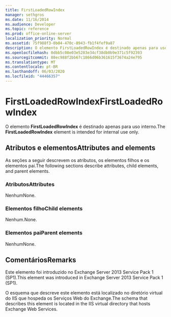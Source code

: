```yaml
---
title: FirstLoadedRowIndex
manager: sethgros
ms.date: 11/16/2014
ms.audience: Developer
ms.topic: reference
ms.prod: office-online-server
localization_priority: Normal
ms.assetid: 75f988f3-0b04-470c-8943-fb1f4fef9a87
description: O elemento FirstLoadedRowIndex é destinado apenas para uso interno.
ms.openlocfilehash: 0dbb5c08e03e5283e34cf38db0b9e371c5f92393
ms.sourcegitcommit: 88ec988f2bb67c1866d06b361615f3674a24e795
ms.translationtype: MT
ms.contentlocale: pt-BR
ms.lasthandoff: 06/03/2020
ms.locfileid: "44466357"
---
```

# <a name="firstloadedrowindex"></a><span data-ttu-id="b211a-103">FirstLoadedRowIndex</span><span class="sxs-lookup"><span data-stu-id="b211a-103">FirstLoadedRowIndex</span></span>

<span data-ttu-id="b211a-104">O elemento **FirstLoadedRowIndex** é destinado apenas para uso interno.</span><span class="sxs-lookup"><span data-stu-id="b211a-104">The **FirstLoadedRowIndex** element is intended for internal use only.</span></span> 

## <a name="attributes-and-elements"></a><span data-ttu-id="b211a-105">Atributos e elementos</span><span class="sxs-lookup"><span data-stu-id="b211a-105">Attributes and elements</span></span>

<span data-ttu-id="b211a-106">As seções a seguir descrevem os atributos, os elementos filhos e os elementos pai.</span><span class="sxs-lookup"><span data-stu-id="b211a-106">The following sections describe attributes, child elements, and parent elements.</span></span>
  
### <a name="attributes"></a><span data-ttu-id="b211a-107">Atributos</span><span class="sxs-lookup"><span data-stu-id="b211a-107">Attributes</span></span>

<span data-ttu-id="b211a-108">Nenhum</span><span class="sxs-lookup"><span data-stu-id="b211a-108">None.</span></span>
  
### <a name="child-elements"></a><span data-ttu-id="b211a-109">Elementos filho</span><span class="sxs-lookup"><span data-stu-id="b211a-109">Child elements</span></span>

<span data-ttu-id="b211a-110">Nenhum.</span><span class="sxs-lookup"><span data-stu-id="b211a-110">None.</span></span>
  
### <a name="parent-elements"></a><span data-ttu-id="b211a-111">Elementos pai</span><span class="sxs-lookup"><span data-stu-id="b211a-111">Parent elements</span></span>

<span data-ttu-id="b211a-112">Nenhum</span><span class="sxs-lookup"><span data-stu-id="b211a-112">None.</span></span>
  
## <a name="remarks"></a><span data-ttu-id="b211a-113">Comentários</span><span class="sxs-lookup"><span data-stu-id="b211a-113">Remarks</span></span>

<span data-ttu-id="b211a-114">Este elemento foi introduzido no Exchange Server 2013 Service Pack 1 (SP1).</span><span class="sxs-lookup"><span data-stu-id="b211a-114">This element was introduced in Exchange Server 2013 Service Pack 1 (SP1).</span></span>
  
<span data-ttu-id="b211a-115">O esquema que descreve este elemento está localizado no diretório virtual do IIS que hospeda os Serviços Web do Exchange.</span><span class="sxs-lookup"><span data-stu-id="b211a-115">The schema that describes this element is located in the IIS virtual directory that hosts Exchange Web Services.</span></span>
  


